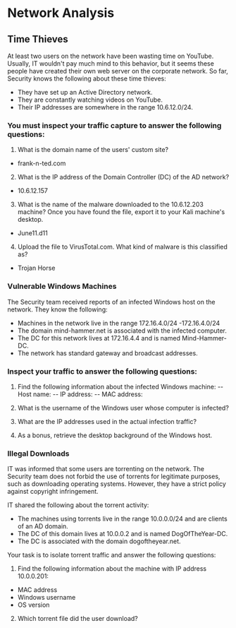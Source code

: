 # Network Analysis
## Time Thieves
At least two users on the network have been wasting time on YouTube. Usually, IT wouldn't pay much mind to this behavior, but it seems these people have created their own web server on the corporate network. So far, Security knows the following about these time thieves:
- They have set up an Active Directory network.
- They are constantly watching videos on YouTube.
- Their IP addresses are somewhere in the range 10.6.12.0/24.

### You must inspect your traffic capture to answer the following questions:

1. What is the domain name of the users' custom site?
 - frank-n-ted.com
 
2. What is the IP address of the Domain Controller (DC) of the AD network?
 - 10.6.12.157
3. What is the name of the malware downloaded to the 10.6.12.203 machine? Once you have found the file, export it to your Kali machine's desktop.
 - June11.d11
4. Upload the file to VirusTotal.com. What kind of malware is this classified as?
 - Trojan Horse
 
 
### Vulnerable Windows Machines
The Security team received reports of an infected Windows host on the network. They know the following:
- Machines in the network live in the range 172.16.4.0/24
  -172.16.4.0/24
- The domain mind-hammer.net is associated with the infected computer.
- The DC for this network lives at 172.16.4.4 and is named Mind-Hammer-DC.
- The network has standard gateway and broadcast addresses.

### Inspect your traffic to answer the following questions:

1. Find the following information about the infected Windows machine:
-- Host name:
-- IP address:
-- MAC address:

2. What is the username of the Windows user whose computer is infected?
 
3. What are the IP addresses used in the actual infection traffic?
 
4. As a bonus, retrieve the desktop background of the Windows host.

### Illegal Downloads

IT was informed that some users are torrenting on the network. The Security team does not forbid the use of torrents for legitimate purposes, such as downloading operating systems. However, they have a strict policy against copyright infringement.

IT shared the following about the torrent activity:
- The machines using torrents live in the range 10.0.0.0/24 and are clients of an AD domain.
- The DC of this domain lives at 10.0.0.2 and is named DogOfTheYear-DC.
- The DC is associated with the domain dogoftheyear.net.

Your task is to isolate torrent traffic and answer the following questions:

1. Find the following information about the machine with IP address 10.0.0.201:
 - MAC address
 - Windows username
 - OS version

2. Which torrent file did the user download?
